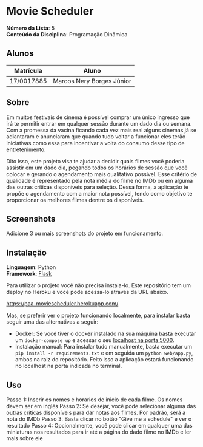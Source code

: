# Movie Scheduler

**Número da Lista**: 5<br>
**Conteúdo da Disciplina**: Programação Dinâmica<br>

## Alunos
|Matrícula | Aluno |
| -- | -- |
| 17/0017885  |  Marcos Nery Borges Júnior |

## Sobre 
Em muitos festivais de cinema é possível comprar um único ingresso que irá te permitir entrar em qualquer sessão durante um dado dia ou semana. Com a promessa da vacina ficando cada vez mais real alguns cinemas já se adiantaram e anunciaram que quando tudo voltar a funcionar eles terão iniciativas como essa para incentivar a volta do consumo desse tipo de entretenimento. 

Dito isso, este projeto visa te ajudar a decidir quais filmes você poderia assistir em um dado dia, pegando todos os horários de sessão que você colocar e gerando o agendamento mais qualitativo possível. Esse critério de qualidade é representado pela nota média do filme no IMDb ou em alguma das outras críticas disponíveis para seleção. Dessa forma, a aplicação te propõe o agendamento com a maior nota possível, tendo como objetivo te proporcionar os melhores filmes dentre os disponíveis.


## Screenshots
Adicione 3 ou mais screenshots do projeto em funcionamento.

## Instalação 
**Linguagem**: Python<br>
**Framework**: [Flask](https://flask.palletsprojects.com/en/1.1.x/installation/)<br>

Para utilizar o projeto você não precisa instala-lo. Este repositório tem um deploy no Heroku e você pode acessa-lo através da URL abaixo.

https://paa-moviescheduler.herokuapp.com/

Mas, se preferir ver o projeto funcionando localmente, para instalar basta seguir uma das alternativas a seguir:

* Docker: Se você tiver o docker instalado na sua máquina basta executar um ```docker-compose up``` e acessar o seu [localhost na porta 5000](http://localhost:5000/).
* Instalação manual: Para instalar tudo manualmente, basta executar um ```pip install -r requirements.txt``` e em seguida um  ```python web/app.py```, ambos na raiz do repositório. Feito isso a aplicação estará funcionando no localhost na porta indicada no terminal.

## Uso
Passo 1: Inserir os nomes e horarios de inicio de cada filme. Os nomes devem ser em inglês
Passo 2: Se desejar, você pode selecionar alguma das outras críticas disponíveis para dar notas aos filmes. Por padrão, será a nota do IMDb
Passo 3: Basta clicar no botão "Give me a schedule" e ver o resultado
Passo 4: Opcionalmente, você pode clicar em qualquer uma das miniaturas nos resultados para ir até a página do dado filme no IMDb e ler mais sobre ele


